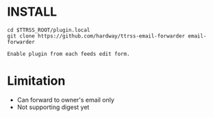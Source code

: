 # INSTALL

```
cd $TTRSS_ROOT/plugin.local
git clone https://github.com/hardway/ttrss-email-forwarder email-forwarder

Enable plugin from each feeds edit form.
```

# Limitation
* Can forward to owner's email only
* Not supporting digest yet
